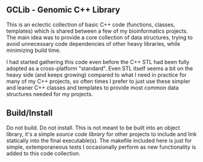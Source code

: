 ## GCLib - Genomic C++ Library
This is an eclectic collection of basic C++ code (functions, classes, templates) which is shared between a few of my bioinformatics projects. The main idea was to provide a core collection of data structures, trying to avoid unnecessary code dependencies of other heavy libraries, while minimizing build time. 

I had started gathering this code even before the C++ STL had been fully adopted as a cross-platform "standard". Even STL itself seems a bit on the heavy side (and keeps growing) compared to what I need in practice for many of my C++ projects, so often times I prefer to just use these simpler and leaner C++ classes and templates to provide most common data structures needed for my projects.

## Build/Install
Do not build. Do not install. This is not meant to be built into an object library, it's a simple _source code library_ for other projects to include and link statically into the final executable(s). The makefile included here is just for simple, extemporaneous tests I occasionally perform as new functionality is added to this code collection.

